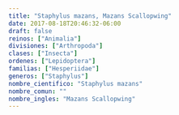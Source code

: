 ```yaml
---
title: "Staphylus mazans, Mazans Scallopwing"
date: 2017-08-18T20:46:32-06:00
draft: false
reinos: ["Animalia"]
divisiones: ["Arthropoda"]
clases: ["Insecta"]
ordenes: ["Lepidoptera"]
familias: ["Hesperiidae"]
generos: ["Staphylus"]
nombre_cientifico: "Staphylus mazans"
nombre_comun: ""
nombre_ingles: "Mazans Scallopwing"
---
```

